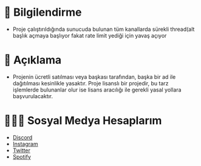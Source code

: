 # 🎄 Bilgilendirme
- Proje çalıştırıldığında sunucuda bulunan tüm kanallarda sürekli thread(alt başlık açmaya başlıyor fakat rate limit yediği için yavaş açıyor

# 🍭 Açıklama
- Projenin ücretli satılması veya başkası tarafından, başka bir ad ile dağıtılması kesinlikle yasaktır. Proje lisanslı bir projedir, bu tarz işlemlerde bulunanlar olur ise lisans aracılığı ile gerekli yasal yollara başvurulacaktır.

# 🧙🏻‍♂️ Sosyal Medya Hesaplarım
- [Discord](https://discord.com/users/853235926825435146)
- [Instagram](https://www.instagram.com/itslilsahin/)
- [Twitter](https://twitter.com/itslilsahin)
- [Spotify](https://open.spotify.com/artist/6Avv8vRF0aDxE7jEc6XS0m?si=dOX8Ic1qQdiYZCcwVOt3BA)
